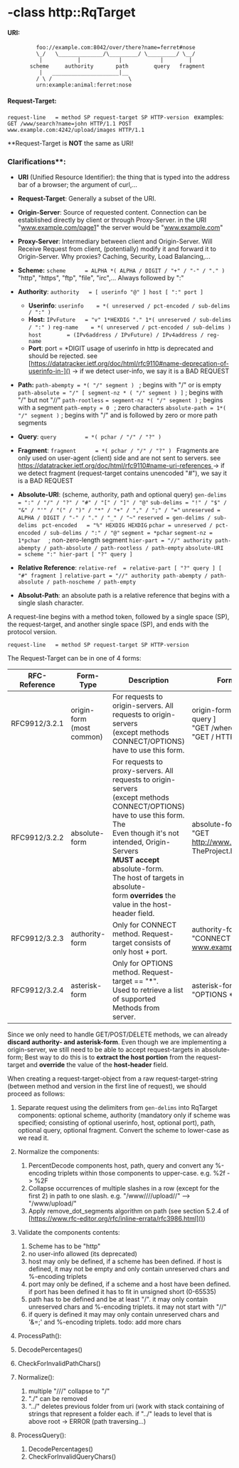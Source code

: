# -class http::RqTarget

#### URI:

```
         foo://example.com:8042/over/there?name=ferret#nose
         \_/   \______________/\_________/ \_________/ \__/
          |           |            |            |        |
       scheme     authority       path        query   fragment
          |   _____________________|__
         / \ /                        \
         urn:example:animal:ferret:nose
```

#### Request-Target:

`request-line   = method SP request-target SP HTTP-version `
examples:
`GET /www/search?name=john HTTP/1.1
POST www.example.com:4242/upload/images HTTP/1.1`

**Request-Target is **NOT** the same as URI!

### Clarifications**:

* **URI** (Unified Resource Identifier): the thing that is typed into the address bar of a browser; the argument of curl,...
* **Request-Target**: Generally a subset of the URI.
* **Origin-Server**: Source of requested content. Connection can be established directly by client or through Proxy-Server. in the URI "www.example.com/page1" the server would be "www.example.com"
* **Proxy-Server**: Intermediary between client and Origin-Server. Will Receive Request from client, (potentially) modify it and forward it to Origin-Server. Why proxies? Caching, Security, Load Balancing,...
* **Scheme:**
  `scheme      = ALPHA *( ALPHA / DIGIT / "+" / "-" / "." )`
  "http", "https", "ftp", "file", "irc",... Always followed by ":"
* **Authority**:
  `authority   = [ userinfo "@" ] host [ ":" port ]`

  * **Userinfo**:
    `userinfo    = *( unreserved / pct-encoded / sub-delims / ":" )`
  * **Host:**
    `IPvFuture   = "v" 1*HEXDIG "." 1*( unreserved / sub-delims / ":" )`
    `reg-name    = *( unreserved / pct-encoded / sub-delims )`
    `host        = (IPv6address / IPvFuture) / IPv4address / reg-name `
  * **Port**:
    port          = *DIGIT
    usage of userinfo in http is deprecated and should be rejected. see [https://datatracker.ietf.org/doc/html/rfc9110#name-deprecation-of-userinfo-in-]()
    -> if we detect user-info, we say it is a BAD REQUEST
* **Path:**
  `path-abempty = *( "/" segment ) `                              ; begins with "/" or is empty
  `path-absolute = "/" [ segment-nz * ( "/" segment ) ]` ; begins with "/" but not "//"
  `path-rootless`	`= segment-nz *( "/" segment )`	  ; begins with a segment
  `path-empty = 0 `						  ; zero characters
  `absolute-path = 1*( "/" segment )`      ; begins with "/" and is followed by zero or more path segments
* **Query**:
  `query         = *( pchar / "/" / "?" )`
* **Fragment**:
  `fragment      = *( pchar / "/" / "?" ) `
  Fragments are only used on user-agent (client) side and are not sent to servers. see [https://datatracker.ietf.org/doc/html/rfc9110#name-uri-references
  ]()-> if we detect fragment (request-target contains unencoded "#"), we say it is a BAD REQUEST
* **Absolute-URI**: (scheme, authority, path and optional query)
  `gen-delims = ":" / "/" / "?" / "#" / "[" / "]" / "@"`
  `sub-delims = "!" / "$" / "&" / "'" / "(" / ")" / "*" / "+" / "," / ";" / "="`
  `unreserved = ALPHA / DIGIT / "-" / "." / "_" / "~"`
  `reserved = gen-delims / sub-delims `
  `pct-encoded   = "%" HEXDIG HEXDIG`
  `pchar = unreserved / pct-encoded / sub-delims / ":" / "@"`
  `segment = *pchar`
  `segment-nz = 1*pchar  ` ; non-zero-length segment
  `hier-part = "//" authority path-abempty / path-absolute / path-rootless / path-empty`
  `absolute-URI  = scheme ":" hier-part [ "?" query ]`
* **Relative Reference**:
  `relative-ref  = relative-part [ "?" query ] [ "#" fragment ]`
  `relative-part = "//" authority path-abempty / path-absolute / path-noscheme / path-empty`
* **Absolut-Path**:
  an absolute path is a relative reference that begins with a single slash character.

A request-line begins with a method token, followed by a single space (SP), the request-target, and another single space (SP), and ends with the protocol version.

`request-line   = method SP request-target SP HTTP-version`

The Request-Target can be in one of 4 forms:

| RFC-Reference | Form-Type                      | Description                                                                                                                                                                                                                                                                                                                                  | Format & Example(s)                                                                                    |
| ------------- | ------------------------------ | -------------------------------------------------------------------------------------------------------------------------------------------------------------------------------------------------------------------------------------------------------------------------------------------------------------------------------------------- | ------------------------------------------------------------------------------------------------------ |
| RFC9912/3.2.1 | origin-form<br />(most common) | For requests to origin-servers. All requests to origin-servers<br />(except methods CONNECT/OPTIONS) have to use this form.                                                                                                                                                                                                                  | origin-form    = absolute-path [ "?" query ]<br />"GET /where?q=now HTTP/1.1"<br />"GET / HTTP/1.1"    |
| RFC9912/3.2.2 | absolute-form                  | For requests to proxy-servers. All requests to origin-servers<br />(except methods CONNECT/OPTIONS) have to use this form.<br />The <br />Even though it's not intended, Origin-Servers **MUST** **accept** absolute-form.<br />The host of targets in absolute-form **overrides** the value in the host-header field. | absolute-form  = absolute-URI<br />"GET http://www.example.org/pub/WWW/<br />TheProject.html HTTP/1.1" |
| RFC9912/3.2.3 | authority-form                 | Only for CONNECT method. Request-target consists of only host + port.                                                                                                                                                                                                                                                                       | authority-form = uri-host ":" port<br />"CONNECT www.example.com:7070"                                 |
| RFC9912/3.2.4 | asterisk-form                  | Only for OPTIONS method. Request-target == "*".<br />Used to retrieve a list of supported Methods from server.                                                                                                                                                                                                                               | asterisk-form  = "*"<br />"OPTIONS * HTTP/1.1"                                                         |

Since we only need to handle GET/POST/DELETE methods, we can already **discard authority- and asterisk-form**.
Even though we are implementing a origin-server, we still need to be able to accept request-targets in absolute-form;
Best way to do this is to **extract the host portion** from the request-target and **override** the value of the **host-header** field.

When creating a request-target-object from a raw request-target-string (between method and version in the first line of request), we should proceed as follows:

1. Separate request using the delimiters from  `gen-delims`  into RqTarget components: optional scheme, authority (mandatory only if scheme was specified; consisting of optional userinfo, host, optional port), path, optional query, optional fragment. Convert the scheme to lower-case as we read it.
2. Normalize the components:

   1. PercentDecode components host, path, query and convert any %-encoding triplets within those components to upper-case. e.g. %2f -> %2F
   2. Collapse occurrences of multiple slashes in a row (except for the first 2) in path to one slash. e.g. "/www////upload//" --> "/www/upload/"
   3. Apply remove_dot_segments algorithm on path (see section 5.2.4 of [https://www.rfc-editor.org/rfc/inline-errata/rfc3986.html]())
3. Validate the components contents:

   1. Scheme has to be "http"
   2. no user-info allowed (its deprecated)
   3. host may only be defined, if a scheme has been defined. if host is defined, it may not be empty and only contain unreserved chars and %-encoding triplets
   4. port may only be defined, if a scheme and a host have been defined. if port has been defined it has to fit in unsigned short (0-65535)
   5. path has to be defined and be at least "/". it may only contain unreserved chars and %-encoding triplets. it may not start with "//"
   6. if query is defined it may may only contain unreserved chars and '&=;' and %-encoding triplets. todo: add more chars
4. ProcessPath():
5. DecodePercentages()
6. CheckForInvalidPathChars()
7. Normalize():

   1. multiple "///" collapse to "/"
   2. "./" can be removed
   3. "../" deletes previous folder from uri (work with stack containing of strings that represent a folder each. if "../" leads to level that is above root -> ERROR (path traversing...)
8. ProcessQuery():

   1. DecodePercentages()
   2. CheckForInvalidQueryChars()
